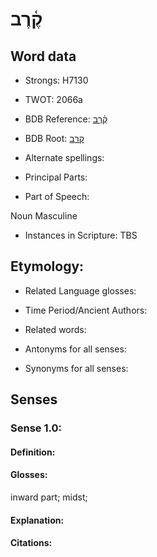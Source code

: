 # קֶ֫רֶב

<!-- Status: S2="NeedsEdits" -->
<!-- Lexica used for edits:   -->

## Word data

* Strongs: H7130

* TWOT: 2066a

* BDB Reference: [קֶ֫רֶב](rc://en/bdb/dict/s.db.ab)

* BDB Root: [קרב](rc://en/bdb/dict/s.db.aa)

* Alternate spellings:

* Principal Parts:

* Part of Speech:

Noun Masculine 

* Instances in Scripture: TBS

## Etymology:

* Related Language glosses:

* Time Period/Ancient Authors:

* Related words:

* Antonyms for all senses:

* Synonyms for all senses:

## Senses

### Sense 1.0:

#### Definition:

#### Glosses:

inward part; midst; 

#### Explanation:

#### Citations:



